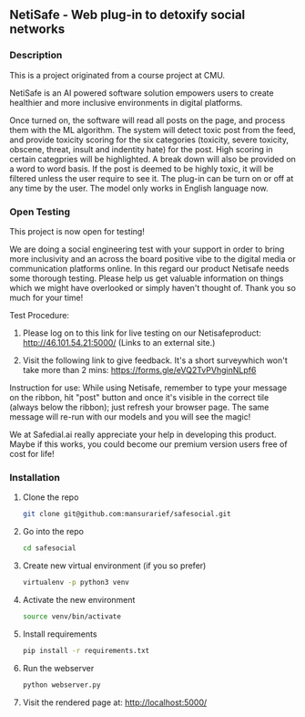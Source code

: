 
NetiSafe - Web plug-in to detoxify social networks
---------------------


### Description

This is a project originated from a course project at CMU. 

NetiSafe is an AI powered software solution empowers users to create healthier and more inclusive environments in digital platforms. 

Once turned on, the software will read all posts on the page, and process them with the ML algorithm. The system will detect toxic post from the feed, and provide toxicity scoring for the six categories (toxicity, severe toxicity, obscene, threat, insult and indentity hate) for the post. High scoring in certain categpries will be highlighted. A break down will also be provided on a word to word basis. If the post is deemed to be highly toxic, it will be filtered unless the user require to see it. The plug-in can be turn on or off at any time by the user. The model only works in English language now. 


### Open Testing

This project is now open for testing! 

We are doing a social engineering test with your support in order to bring more inclusivity and an across the board positive vibe to the digital media or communication platforms online. In this regard our product Netisafe needs some thorough testing. Please help us get valuable information on things which we might have overlooked or simply haven't thought of. Thank you so much for your time! 

Test Procedure: 

1) Please log on to this link for live testing on our Netisafeproduct: 
http://46.101.54.21:5000/ (Links to an external site.)

2) Visit the following link to give feedback. It's a short surveywhich won't take more than 2 mins:
https://forms.gle/eVQ2TvPVhginNLpf6

Instruction for use: While using Netisafe, remember to type your message on the ribbon, hit "post" button and once it's visible in the correct tile (always below the ribbon); just refresh your browser page. The same message will re-run with our models and you will see the magic!

We at Safedial.ai really appreciate your help in developing this product. Maybe if this works, you could become our premium version users free of cost for life!


### Installation

1. Clone the repo
   ```sh
   git clone git@github.com:mansurarief/safesocial.git
   ```

2. Go into the repo
   ```sh
   cd safesocial
   ```

3. Create new virtual environment (if you so prefer)
   ```sh
   virtualenv -p python3 venv  
   ```

3. Activate the new environment
   ```sh
   source venv/bin/activate
   ```

3. Install requirements
   ```sh
   pip install -r requirements.txt
   ```

4. Run the webserver
   ```sh
   python webserver.py
   ```
5. Visit the rendered page at: [http://localhost:5000/](http://localhost:5000/)

